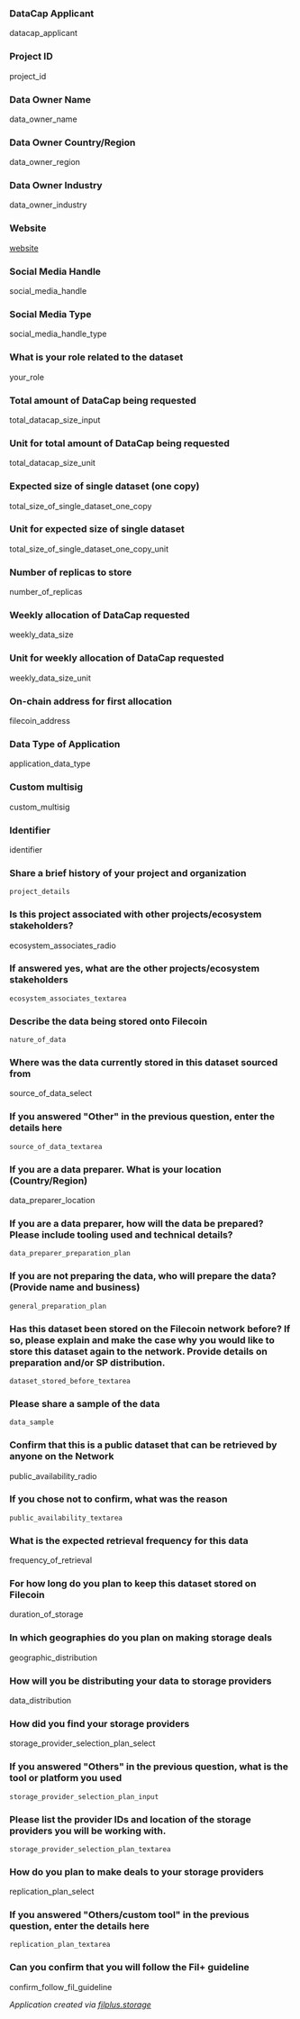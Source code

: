 ### DataCap Applicant

datacap_applicant

### Project ID

project_id

### Data Owner Name

data_owner_name

### Data Owner Country/Region

data_owner_region

### Data Owner Industry

data_owner_industry

### Website

[website](website)

### Social Media Handle

social_media_handle

### Social Media Type

social_media_handle_type

### What is your role related to the dataset

your_role

### Total amount of DataCap being requested

total_datacap_size_input

### Unit for total amount of DataCap being requested

total_datacap_size_unit

### Expected size of single dataset (one copy)

total_size_of_single_dataset_one_copy

### Unit for expected size of single dataset

total_size_of_single_dataset_one_copy_unit

### Number of replicas to store

number_of_replicas

### Weekly allocation of DataCap requested

weekly_data_size

### Unit for weekly allocation of DataCap requested

weekly_data_size_unit

### On-chain address for first allocation

filecoin_address

### Data Type of Application

application_data_type

### Custom multisig

custom_multisig

### Identifier

identifier

### Share a brief history of your project and organization

```text
project_details
```


### Is this project associated with other projects/ecosystem stakeholders?

ecosystem_associates_radio

### If answered yes, what are the other projects/ecosystem stakeholders

```text
ecosystem_associates_textarea
```


### Describe the data being stored onto Filecoin

```text
nature_of_data
```


### Where was the data currently stored in this dataset sourced from

source_of_data_select

### If you answered "Other" in the previous question, enter the details here

```text
source_of_data_textarea
```


### If you are a data preparer. What is your location (Country/Region)

data_preparer_location

### If you are a data preparer, how will the data be prepared? Please include tooling used and technical details?

```text
data_preparer_preparation_plan
```


### If you are not preparing the data, who will prepare the data?  (Provide name and business)

```text
general_preparation_plan
```


### Has this dataset been stored on the Filecoin network before? If so, please explain and make the case why you would like to store this dataset again to the network. Provide details on preparation and/or SP distribution.

```text
dataset_stored_before_textarea
```


### Please share a sample of the data

```text
data_sample
```


### Confirm that this is a public dataset that can be retrieved by anyone on the Network

public_availability_radio

### If you chose not to confirm, what was the reason

```text
public_availability_textarea
```


### What is the expected retrieval frequency for this data

frequency_of_retrieval

### For how long do you plan to keep this dataset stored on Filecoin

duration_of_storage

### In which geographies do you plan on making storage deals

geographic_distribution

### How will you be distributing your data to storage providers

data_distribution

### How did you find your storage providers

storage_provider_selection_plan_select

### If you answered "Others" in the previous question, what is the tool or platform you used

```text
storage_provider_selection_plan_input
```


### Please list the provider IDs and location of the storage providers you will be working with.

```text
storage_provider_selection_plan_textarea
```


### How do you plan to make deals to your storage providers

replication_plan_select

### If you answered "Others/custom tool" in the previous question, enter the details here

```text
replication_plan_textarea
```


### Can you confirm that you will follow the Fil+ guideline

confirm_follow_fil_guideline

_Application created via [filplus.storage](https://filplus.storage)_
